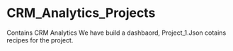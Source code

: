 # CRM_Analytics_Projects
Contains CRM Analytics
We have build a dashbaord, Project_1.Json cotains recipes for the project.
